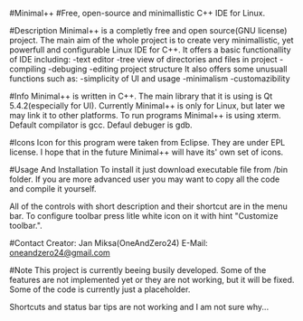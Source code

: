 #Minimal++
#Free, open-source and minimallistic C++ IDE for Linux.

#Description
Minimal++ is a completly free and open source(GNU license) project. The main aim of the whole project is to create very minimallistic, yet powerfull and configurable Linux IDE for C++. It offers a basic functionallity of IDE including:
-text editor
-tree view of directories and files in project
-compiling
-debuging
-editing project structure
It also offers some unusuall functions such as:
-simplicity of UI and usage
-minimalism
-customazibility

#Info
Minimal++ is written in C++. The main library that it is using is Qt 5.4.2(especially for UI). Currently Minimal++ is only for Linux, but later we may link it to other platforms. To run programs Minimal++ is using xterm. Default compilator is gcc. Defaul debuger is gdb.

#Icons
Icon for this program were taken from Eclipse. They are under EPL license. I hope that in the future Minimal++ will have its' own set of icons.

#Usage And Installation
To install it just download executable file from /bin folder. If you are more advanced user you may want to copy all the code and compile it yourself.

All of the controls with short description and their shortcut are in the menu bar. To configure toolbar press litle white icon on it with hint "Customize toolbar.".

#Contact
Creator: Jan Miksa(OneAndZero24)
E-Mail: oneandzero24@gmail.com

#Note
This project is currently beeing busily developed. Some of the features are not implemented yet or they are not working, but it will be fixed. Some of the code is currently just a placeholder.

Shortcuts and status bar tips are not working and I am not sure why...
